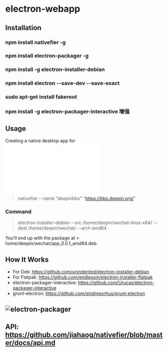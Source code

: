# electron-webapp

## Installation


### npm install nativefier -g
### npm install electron-packager -g
### npm install -g electron-installer-debian
### npm install electron --save-dev --save-exact
### sudo apt-get install fakeroot

### npm install -g electron-packager-interactive 增强



## Usage


Creating a native desktop app for ![deepin bbs](bbs.deepin.org)

> nativefier --name "deepinbbs" "https://bbs.deepin.org/"

### Command

> electron-installer-debian --src /home/deepin/wechat-linux-x64/ --dest /home/deepin/wechat/ --arch amd64

You'll end up with the package at > home/deepin/wechat/app_0.0.1_amd64.deb.


## How It Works

* For Deb: https://github.com/unindented/electron-installer-debian
* For Flatpak: https://github.com/endlessm/electron-installer-flatpak
* electron-packager-interactive: https://github.com/Urucas/electron-packager-interactive
* grunt-electron: https://github.com/sindresorhus/grunt-electron

## ![electron-packager ](https://www.npmjs.com/package/electron-packager)

## API: https://github.com/jiahaog/nativefier/blob/master/docs/api.md
